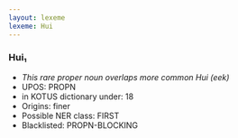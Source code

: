 ```yaml
---
layout: lexeme
lexeme: Hui
---
```


###  Hui₁

* _This rare proper noun overlaps more common *Hui* (eek)_
* UPOS:  PROPN
* in KOTUS dictionary under:  18
* Origins: finer 
* Possible NER class:  FIRST
* Blacklisted:  PROPN-BLOCKING


